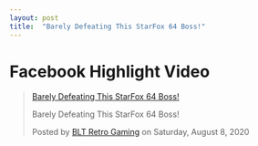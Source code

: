 ```yaml
---
layout: post
title:  "Barely Defeating This StarFox 64 Boss!"
---
```


<div id="fb-root"></div>
<script async defer crossorigin="anonymous" src="https://connect.facebook.net/en_US/sdk.js#xfbml=1&version=v8.0&appId=844734902698537&autoLogAppEvents=1" nonce="5wMWFIKQ"></script>

# Facebook Highlight Video

<div class="fb-video" data-href="https://www.facebook.com/BLTRetro/videos/701190120465312/" data-show-text="false" data-width=""><blockquote cite="https://developers.facebook.com/BLTRetro/videos/701190120465312/" class="fb-xfbml-parse-ignore"><a href="https://developers.facebook.com/BLTRetro/videos/701190120465312/">Barely Defeating This StarFox 64 Boss!</a><p>Barely Defeating This StarFox 64 Boss!</p>Posted by <a href="https://www.facebook.com/BLTRetro/">BLT Retro Gaming</a> on Saturday, August 8, 2020</blockquote></div>
